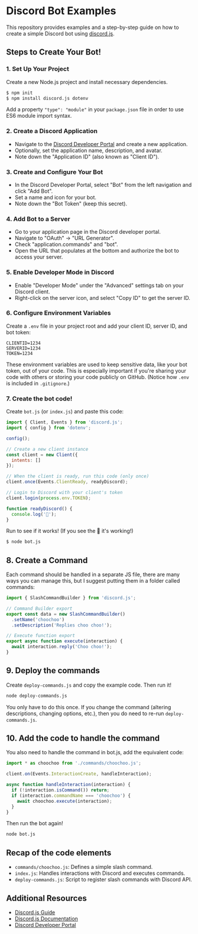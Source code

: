 # Discord Bot Examples

This repository provides examples and a step-by-step guide on how to create a simple Discord bot using [discord.js](https://discord.js.org/#/).

## Steps to Create Your Bot!

### 1. Set Up Your Project

Create a new Node.js project and install necessary dependencies.

```sh
$ npm init
$ npm install discord.js dotenv
```
Add a property `"type": "module"` in your `package.json` file in order to use ES6 module import syntax.

### 2. Create a Discord Application

- Navigate to the [Discord Developer Portal](https://discord.com/developers/applications/) and create a new application.
- Optionally, set the application name, description, and avatar.
- Note down the "Application ID" (also known as "Client ID").

### 3. Create and Configure Your Bot

- In the Discord Developer Portal, select "Bot" from the left navigation and click "Add Bot".
- Set a name and icon for your bot.
- Note down the "Bot Token" (keep this secret).

### 4. Add Bot to a Server

- Go to your application page in the Discord developer portal.
- Navigate to "OAuth" -> "URL Generator".
- Check "application.commands" and "bot".
- Open the URL that populates at the bottom and authorize the bot to access your server.

### 5. Enable Developer Mode in Discord

- Enable "Developer Mode" under the "Advanced" settings tab on your Discord client.
- Right-click on the server icon, and select "Copy ID" to get the server ID.

### 6. Configure Environment Variables

Create a `.env` file in your project root and add your client ID, server ID, and bot token:

```plaintext
CLIENTID=1234
SERVERID=1234
TOKEN=1234
```

These environment variables are used to keep sensitive data, like your bot token, out of your code. This is especially important if you're sharing your code with others or storing your code publicly on GitHub. (Notice how `.env` is included in `.gitignore`.)

### 7. Create the bot code!

Create `bot.js` (or `index.js`) and paste this code:

```javascript
import { Client, Events } from 'discord.js';
import { config } from 'dotenv';

config();

// Create a new client instance
const client = new Client({
  intents: []
});

// When the client is ready, run this code (only once)
client.once(Events.ClientReady, readyDiscord);

// Login to Discord with your client's token
client.login(process.env.TOKEN);

function readyDiscord() {
  console.log('💖');
}
```

Run to see if it works! (If you see the 💖 it's working!)

```sh
$ node bot.js
```

## 8. Create a Command

Each command should be handled in a separate JS file, there are many ways you can manage this, but I suggest putting them in a folder called commands:

```javascript
import { SlashCommandBuilder } from 'discord.js';

// Command Builder export
export const data = new SlashCommandBuilder()
  .setName('choochoo')
  .setDescription('Replies choo choo!');

// Execute function export
export async function execute(interaction) {
  await interaction.reply('Choo choo!');
}
```

## 9. Deploy the commands

Create `deploy-commands.js` and copy the example code. Then run it!

```sh
node deploy-commands.js
```

You only have to do this once. If you change the command (altering descriptions, changing options, etc.), then you do need to re-run `deploy-commands.js`.

## 10. Add the code to handle the command

You also need to handle the command in bot.js, add the equivalent code:

```javascript
import * as choochoo from './commands/choochoo.js';

client.on(Events.InteractionCreate, handleInteraction);

async function handleInteraction(interaction) {
  if (!interaction.isCommand()) return;
  if (interaction.commandName === 'choochoo') {
    await choochoo.execute(interaction);
  }
}
```

Then run the bot again!

```sh
node bot.js
```

## Recap of the code elements

- `commands/choochoo.js`: Defines a simple slash command.
- `index.js`: Handles interactions with Discord and executes commands.
- `deploy-commands.js`: Script to register slash commands with Discord API.

## Additional Resources

- [Discord.js Guide](https://discordjs.guide/)
- [Discord.js Documentation](https://discord.js.org/#/docs/main/stable/general/welcome)
- [Discord Developer Portal](https://discord.com/developers/applications/)
